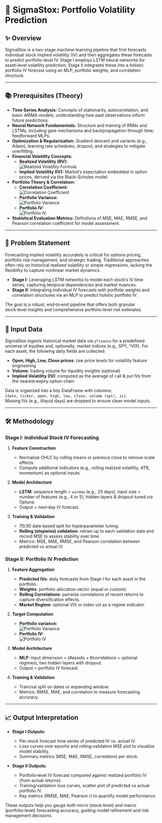 # 📘 SigmaStox: Portfolio Volatility Prediction

## ✨ Overview
SigmaStox is a two-stage machine-learning pipeline that first forecasts individual stock implied volatility (IV) and then aggregates these forecasts to predict portfolio-level IV. Stage I employs LSTM neural networks for asset-level volatility prediction; Stage II integrates these into a holistic portfolio IV forecast using an MLP, portfolio weights, and correlation structure.

---

## 📚 Prerequisites (Theory)
- **Time Series Analysis:** Concepts of stationarity, autocorrelation, and basic ARIMA models; understanding how past observations inform future predictions.
- **Neural Network Fundamentals:** Structure and training of RNNs and LSTMs, including gate mechanisms and backpropagation through time; feedforward MLPs.
- **Optimization & Regularization:** Gradient descent and variants (e.g., Adam), learning rate schedules, dropout, and strategies to mitigate overfitting.
- **Financial Volatility Concepts:**  
  - **Realized Volatility (RV):**  
    <img src="https://latex.codecogs.com/png.image?\dpi{120}&space;\bg_white\sigma_{\mathrm{RV},t}=\sqrt{\frac{1}{n-1}\sum_{i=1}^n(r_{t-i}-\bar{r})^2}" alt="Realized Volatility Formula"/>
  - **Implied Volatility (IV):** Market’s expectation embedded in option prices, derived via the Black–Scholes model.
- **Portfolio Theory & Correlation:**  
  - **Correlation Coefficient:**  
    <img src="https://latex.codecogs.com/png.image?\dpi{120}&space;\bg_white\rho_{ij}=\frac{\mathrm{Cov}(r_i,r_j)}{\sigma_i\sigma_j}" alt="Correlation Coefficient"/>
  - **Portfolio Variance:**  
    <img src="https://latex.codecogs.com/png.image?\dpi{120}&space;\bg_white\sigma_p^2=\sum_iw_i^2\sigma_i^2+2\sum_{i<j}w_iw_j\sigma_i\sigma_j\rho_{ij}" alt="Portfolio Variance"/>
  - **Portfolio IV:**  
    <img src="https://latex.codecogs.com/png.image?\dpi{120}&space;\bg_white\sigma_p=\sqrt{\sigma_p^2}" alt="Portfolio IV"/>
- **Statistical Evaluation Metrics:** Definitions of MSE, MAE, RMSE, and Pearson correlation coefficient for model assessment.

---

## 🎯 Problem Statement
Forecasting implied volatility accurately is critical for options pricing, portfolio risk management, and strategic trading. Traditional approaches often rely on historical realized volatility or simple regressions, lacking the flexibility to capture nonlinear market dynamics.

- **Stage I:** Leveraging LSTM networks to model each stock’s IV time series, capturing temporal dependencies and market nuances.  
- **Stage II:** Integrating individual IV forecasts with portfolio weights and correlation structures via an MLP to predict holistic portfolio IV.  

The goal is a robust, end‑to‑end pipeline that offers both granular stock‑level insights and comprehensive portfolio‑level risk estimates.

---

## 💾 Input Data
SigmaStox ingests historical market data via `yfinance` for a predefined universe of equities and, optionally, market indices (e.g., SPY, ^VIX). For each asset, the following daily fields are collected:

- **Open, High, Low, Close prices**: raw price levels for volatility feature engineering  
- **Volume**: trading volume for liquidity insights (optional)  
- **Implied Volatility (IV)**: computed as the average of call & put IVs from the nearest‑expiry option chain  

Data is organized into a tidy DataFrame with columns:  
`[date, ticker, open, high, low, close, volume (opt), iv]`.  
Missing IVs (e.g., illiquid days) are dropped to ensure clean model inputs.

---

## 🛠️ Methodology

### Stage I: Individual Stock IV Forecasting
1. **Feature Construction**  
   - Normalize OHLC by rolling means or previous close to remove scale effects.  
   - Compute additional indicators (e.g., rolling realized volatility, ATR, momentum) as optional inputs.

2. **Model Architecture**  
   - **LSTM**: sequence length = `window` (e.g., 20 days), input size = number of features (e.g., 4 or 5), hidden layers & dropout tuned via Optuna.  
   - Output = next‑day IV forecast.

3. **Training & Validation**  
   - 70/30 date‑based split for hyperparameter tuning.  
   - **Rolling (stepwise) validation**: retrain up to each validation date and record MSE to assess stability over time.  
   - Metrics: MSE, MAE, RMSE, and Pearson correlation between predicted vs actual IV.

### Stage II: Portfolio IV Prediction
1. **Feature Aggregation**  
   - **Predicted IVs**: daily forecasts from Stage I for each asset in the portfolio.  
   - **Weights**: portfolio allocation vector (equal or custom).  
   - **Rolling Correlations**: pairwise correlations of recent returns to capture diversification effects.  
   - **Market Regime**: optional VIX or index vol as a regime indicator.

2. **Target Computation**  
   - **Portfolio variance:**  
     <img src="https://latex.codecogs.com/png.image?\dpi{120}&space;\bg_white\sigma_p^2=\sum_iw_i^2\sigma_i^2+2\sum_{i<j}w_iw_j\sigma_i\sigma_j\rho_{ij}" alt="Portfolio Variance"/>
   - **Portfolio IV:**  
     <img src="https://latex.codecogs.com/png.image?\dpi{120}&space;\bg_white\sigma_p=\sqrt{\sigma_p^2}" alt="Portfolio IV"/>

3. **Model Architecture**  
   - **MLP**: input dimension = (#assets + #correlations + optional regimes), two hidden layers with dropout.  
   - Output = portfolio IV forecast.

4. **Training & Validation**  
   - Train/val split on dates or expanding window.  
   - Metrics: RMSE, MAE, and correlation to measure forecasting accuracy.

---

## 📈 Output Interpretation
- **Stage I Outputs:**  
  - Per‑stock forecast time series of predicted IV vs. actual IV.  
  - Loss curves over epochs and rolling‑validation MSE plot to visualize model stability.  
  - Summary metrics (MSE, MAE, RMSE, correlation) per stock.

- **Stage II Outputs:**  
  - Portfolio‑level IV forecast compared against realized portfolio IV (from actual returns).  
  - Training/validation loss curves, scatter plot of predicted vs actual portfolio IV.  
  - Key metrics (RMSE, MAE, Pearson r) to quantify model performance.

These outputs help you gauge both micro (stock‑level) and macro (portfolio‑level) forecasting accuracy, guiding model refinement and risk management decisions.
